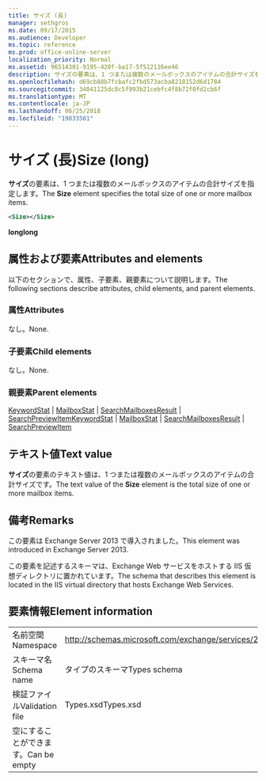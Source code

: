 ```yaml
---
title: サイズ (長)
manager: sethgros
ms.date: 09/17/2015
ms.audience: Developer
ms.topic: reference
ms.prod: office-online-server
localization_priority: Normal
ms.assetid: 96514301-9195-420f-ba17-5f512116ee46
description: サイズの要素は、1 つまたは複数のメールボックスのアイテムの合計サイズを指定します。
ms.openlocfilehash: d69cb88b7fcbafc2fbd573acba8218152d6d1784
ms.sourcegitcommit: 34041125dc8c5f993b21cebfc4f8b72f0fd2cb6f
ms.translationtype: MT
ms.contentlocale: ja-JP
ms.lasthandoff: 06/25/2018
ms.locfileid: "19833501"
---
```

# <a name="size-long"></a><span data-ttu-id="ad389-103">サイズ (長)</span><span class="sxs-lookup"><span data-stu-id="ad389-103">Size (long)</span></span>

<span data-ttu-id="ad389-104">**サイズ**の要素は、1 つまたは複数のメールボックスのアイテムの合計サイズを指定します。</span><span class="sxs-lookup"><span data-stu-id="ad389-104">The **Size** element specifies the total size of one or more mailbox items.</span></span> 
  
```XML
<Size></Size>
```

 <span data-ttu-id="ad389-105">**long**</span><span class="sxs-lookup"><span data-stu-id="ad389-105">**long**</span></span>
## <a name="attributes-and-elements"></a><span data-ttu-id="ad389-106">属性および要素</span><span class="sxs-lookup"><span data-stu-id="ad389-106">Attributes and elements</span></span>

<span data-ttu-id="ad389-107">以下のセクションで、属性、子要素、親要素について説明します。</span><span class="sxs-lookup"><span data-stu-id="ad389-107">The following sections describe attributes, child elements, and parent elements.</span></span>
  
### <a name="attributes"></a><span data-ttu-id="ad389-108">属性</span><span class="sxs-lookup"><span data-stu-id="ad389-108">Attributes</span></span>

<span data-ttu-id="ad389-109">なし。</span><span class="sxs-lookup"><span data-stu-id="ad389-109">None.</span></span>
  
### <a name="child-elements"></a><span data-ttu-id="ad389-110">子要素</span><span class="sxs-lookup"><span data-stu-id="ad389-110">Child elements</span></span>

<span data-ttu-id="ad389-111">なし。</span><span class="sxs-lookup"><span data-stu-id="ad389-111">None.</span></span>
  
### <a name="parent-elements"></a><span data-ttu-id="ad389-112">親要素</span><span class="sxs-lookup"><span data-stu-id="ad389-112">Parent elements</span></span>

<span data-ttu-id="ad389-113">[KeywordStat](keywordstat.md) | [MailboxStat](mailboxstat.md) | [SearchMailboxesResult](searchmailboxesresult.md) | [SearchPreviewItem](searchpreviewitem.md)</span><span class="sxs-lookup"><span data-stu-id="ad389-113">[KeywordStat](keywordstat.md) | [MailboxStat](mailboxstat.md) | [SearchMailboxesResult](searchmailboxesresult.md) | [SearchPreviewItem](searchpreviewitem.md)</span></span>
  
## <a name="text-value"></a><span data-ttu-id="ad389-114">テキスト値</span><span class="sxs-lookup"><span data-stu-id="ad389-114">Text value</span></span>

<span data-ttu-id="ad389-115">**サイズ**の要素のテキスト値は、1 つまたは複数のメールボックスのアイテムの合計サイズです。</span><span class="sxs-lookup"><span data-stu-id="ad389-115">The text value of the **Size** element is the total size of one or more mailbox items.</span></span> 
  
## <a name="remarks"></a><span data-ttu-id="ad389-116">備考</span><span class="sxs-lookup"><span data-stu-id="ad389-116">Remarks</span></span>

<span data-ttu-id="ad389-117">この要素は Exchange Server 2013 で導入されました。</span><span class="sxs-lookup"><span data-stu-id="ad389-117">This element was introduced in Exchange Server 2013.</span></span>
  
<span data-ttu-id="ad389-118">この要素を記述するスキーマは、Exchange Web サービスをホストする IIS 仮想ディレクトリに置かれています。</span><span class="sxs-lookup"><span data-stu-id="ad389-118">The schema that describes this element is located in the IIS virtual directory that hosts Exchange Web Services.</span></span>
  
## <a name="element-information"></a><span data-ttu-id="ad389-119">要素情報</span><span class="sxs-lookup"><span data-stu-id="ad389-119">Element information</span></span>

|||
|:-----|:-----|
|<span data-ttu-id="ad389-120">名前空間</span><span class="sxs-lookup"><span data-stu-id="ad389-120">Namespace</span></span>  <br/> |http://schemas.microsoft.com/exchange/services/2006/types  <br/> |
|<span data-ttu-id="ad389-121">スキーマ名</span><span class="sxs-lookup"><span data-stu-id="ad389-121">Schema name</span></span>  <br/> |<span data-ttu-id="ad389-122">タイプのスキーマ</span><span class="sxs-lookup"><span data-stu-id="ad389-122">Types schema</span></span>  <br/> |
|<span data-ttu-id="ad389-123">検証ファイル</span><span class="sxs-lookup"><span data-stu-id="ad389-123">Validation file</span></span>  <br/> |<span data-ttu-id="ad389-124">Types.xsd</span><span class="sxs-lookup"><span data-stu-id="ad389-124">Types.xsd</span></span>  <br/> |
|<span data-ttu-id="ad389-125">空にすることができます。</span><span class="sxs-lookup"><span data-stu-id="ad389-125">Can be empty</span></span>  <br/> ||
   

